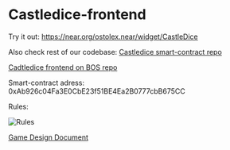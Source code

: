 # Castledice-frontend

Try it out: https://near.org/ostolex.near/widget/CastleDice

Also check rest of our codebase:
[Castledice smart-contract repo](https://github.com/OSTOLEX-Technologies/Castledice-smart-contract)

[Cadtledice frontend on BOS repo](https://github.com/OSTOLEX-Technologies/Castledice-BOS-frontend)

Smart-contract adress: 0xAb926c04Fa3E0CbE23f51BE4Ea2B0777cbB675CC


Rules:


![Rules](https://github.com/OSTOLEX-Technologies/Castledice-frontend/assets/63261287/0fdfa4f4-0a9f-4233-89b5-2afc9850b444)


[Game Design Document](https://docs.google.com/document/d/11eUU29k8fY7RZMhJjf4DnZyn3PVrBj_iQnW219KFsPc/edit?usp=sharing)
